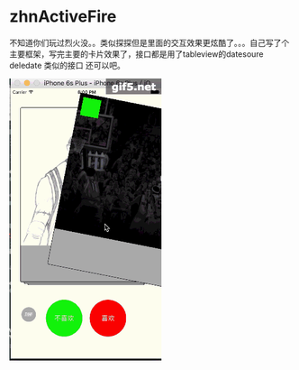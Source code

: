 # zhnActiveFire
不知道你们玩过烈火没。。类似探探但是里面的交互效果更炫酷了。。。自己写了个主要框架，写完主要的卡片效果了，接口都是用了tableview的datesoure deledate 类似的接口
还可以吧。

![gif](https://github.com/zhnnnnn/zhnActiveFire/blob/master/gif5%E6%96%B0%E6%96%87%E4%BB%B6.gif)

